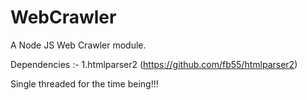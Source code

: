# WebCrawler

A Node JS Web Crawler module.

Dependencies :-
1.htmlparser2 (https://github.com/fb55/htmlparser2)

Single threaded for the time being!!!
